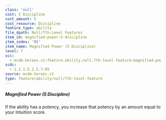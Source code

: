 ```yaml
---
class: 'null'
cost: 5 Discipline
cost_amount: 5
cost_resource: Discipline
feature_type: ability
file_dpath: Null/7th-Level Features
item_id: magnified-power-5-discipline
item_index: '05'
item_name: Magnified Power (5 Discipline)
level: 7
scc:
  - mcdm.heroes.v1:feature.ability.null.7th-level-feature:magnified-power-5-discipline
scdc:
  - 1.1.1:5.2.5.7:05
source: mcdm.heroes.v1
type: feature/ability/null/7th-level-feature
---
```


##### Magnified Power (5 Discipline)

If the ability has a potency, you increase that potency by an amount equal to your Intuition score.
